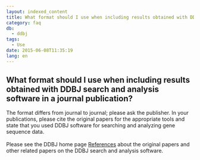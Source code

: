 ```yaml
---
layout: indexed_content
title: What format should I use when including results obtained with DDBJ search and analysis software in a journal publication?
category: faq
db:
  - ddbj
tags: 
  - Use
date: 2015-06-08T11:35:19
lang: en
---
```


## What format should I use when including results obtained with DDBJ search and analysis software in a journal publication?

The format differs from journal to journal; please ask the publisher. In your publications, please cite the original papers for the appropriate tools and state that you used DDBJ software for searching and analyzing gene sequence data.<br><br>Please see the DDBJ home page <a href="/services/references-e.html">References</a> about the original papers and other related papers on the DDBJ search and analysis software.
